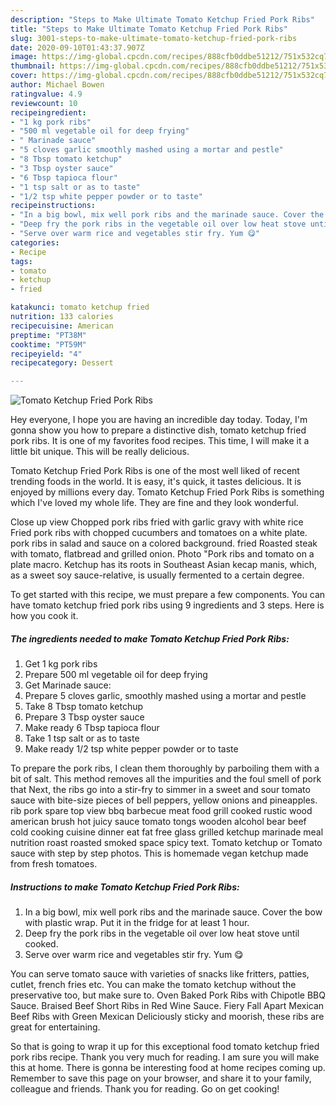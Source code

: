 ```yaml
---
description: "Steps to Make Ultimate Tomato Ketchup Fried Pork Ribs"
title: "Steps to Make Ultimate Tomato Ketchup Fried Pork Ribs"
slug: 3001-steps-to-make-ultimate-tomato-ketchup-fried-pork-ribs
date: 2020-09-10T01:43:37.907Z
image: https://img-global.cpcdn.com/recipes/888cfb0ddbe51212/751x532cq70/tomato-ketchup-fried-pork-ribs-recipe-main-photo.jpg
thumbnail: https://img-global.cpcdn.com/recipes/888cfb0ddbe51212/751x532cq70/tomato-ketchup-fried-pork-ribs-recipe-main-photo.jpg
cover: https://img-global.cpcdn.com/recipes/888cfb0ddbe51212/751x532cq70/tomato-ketchup-fried-pork-ribs-recipe-main-photo.jpg
author: Michael Bowen
ratingvalue: 4.9
reviewcount: 10
recipeingredient:
- "1 kg pork ribs"
- "500 ml vegetable oil for deep frying"
- " Marinade sauce"
- "5 cloves garlic smoothly mashed using a mortar and pestle"
- "8 Tbsp tomato ketchup"
- "3 Tbsp oyster sauce"
- "6 Tbsp tapioca flour"
- "1 tsp salt or as to taste"
- "1/2 tsp white pepper powder or to taste"
recipeinstructions:
- "In a big bowl, mix well pork ribs and the marinade sauce. Cover the bow with plastic wrap. Put it in the fridge for at least 1 hour."
- "Deep fry the pork ribs in the vegetable oil over low heat stove until cooked."
- "Serve over warm rice and vegetables stir fry. Yum 😋"
categories:
- Recipe
tags:
- tomato
- ketchup
- fried

katakunci: tomato ketchup fried 
nutrition: 133 calories
recipecuisine: American
preptime: "PT38M"
cooktime: "PT59M"
recipeyield: "4"
recipecategory: Dessert

---
```



![Tomato Ketchup Fried Pork Ribs](https://img-global.cpcdn.com/recipes/888cfb0ddbe51212/751x532cq70/tomato-ketchup-fried-pork-ribs-recipe-main-photo.jpg)

Hey everyone, I hope you are having an incredible day today. Today, I'm gonna show you how to prepare a distinctive dish, tomato ketchup fried pork ribs. It is one of my favorites food recipes. This time, I will make it a little bit unique. This will be really delicious.

Tomato Ketchup Fried Pork Ribs is one of the most well liked of recent trending foods in the world. It is easy, it's quick, it tastes delicious. It is enjoyed by millions every day. Tomato Ketchup Fried Pork Ribs is something which I've loved my whole life. They are fine and they look wonderful.

Close up view Chopped pork ribs fried with garlic gravy with white rice Fried pork ribs with chopped cucumbers and tomatoes on a white plate. pork ribs in salad and sauce on a colored background. fried Roasted steak with tomato, flatbread and grilled onion. Photo &#34;Pork ribs and tomato on a plate macro. Ketchup has its roots in Southeast Asian kecap manis, which, as a sweet soy sauce-relative, is usually fermented to a certain degree.


To get started with this recipe, we must prepare a few components. You can have tomato ketchup fried pork ribs using 9 ingredients and 3 steps. Here is how you cook it.

<!--inarticleads1-->

##### The ingredients needed to make Tomato Ketchup Fried Pork Ribs:

1. Get 1 kg pork ribs
1. Prepare 500 ml vegetable oil for deep frying
1. Get  Marinade sauce:
1. Prepare 5 cloves garlic, smoothly mashed using a mortar and pestle
1. Take 8 Tbsp tomato ketchup
1. Prepare 3 Tbsp oyster sauce
1. Make ready 6 Tbsp tapioca flour
1. Take 1 tsp salt or as to taste
1. Make ready 1/2 tsp white pepper powder or to taste


To prepare the pork ribs, I clean them thoroughly by parboiling them with a bit of salt. This method removes all the impurities and the foul smell of pork that Next, the ribs go into a stir-fry to simmer in a sweet and sour tomato sauce with bite-size pieces of bell peppers, yellow onions and pineapples. rib pork spare top view bbq barbecue meat food grill cooked rustic wood american brush hot juicy sauce tomato tongs wooden alcohol bear beef cold cooking cuisine dinner eat fat free glass grilled ketchup marinade meal nutrition roast roasted smoked space spicy text. Tomato ketchup or Tomato sauce with step by step photos. This is homemade vegan ketchup made from fresh tomatoes. 

<!--inarticleads2-->

##### Instructions to make Tomato Ketchup Fried Pork Ribs:

1. In a big bowl, mix well pork ribs and the marinade sauce. Cover the bow with plastic wrap. Put it in the fridge for at least 1 hour.
1. Deep fry the pork ribs in the vegetable oil over low heat stove until cooked.
1. Serve over warm rice and vegetables stir fry. Yum 😋


You can serve tomato sauce with varieties of snacks like fritters, patties, cutlet, french fries etc. You can make the tomato ketchup without the preservative too, but make sure to. Oven Baked Pork Ribs with Chipotle BBQ Sauce. Braised Beef Short Ribs in Red Wine Sauce. Fiery Fall Apart Mexican Beef Ribs with Green Mexican Deliciously sticky and moorish, these ribs are great for entertaining. 

So that is going to wrap it up for this exceptional food tomato ketchup fried pork ribs recipe. Thank you very much for reading. I am sure you will make this at home. There is gonna be interesting food at home recipes coming up. Remember to save this page on your browser, and share it to your family, colleague and friends. Thank you for reading. Go on get cooking!
